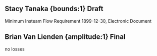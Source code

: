 ## Stacy Tanaka {bounds:1} Draft
Minimum Insteam Flow Requirement
1899-12-30, Electronic Document

## Brian Van Lienden {amplitude:1} Final
no losses
